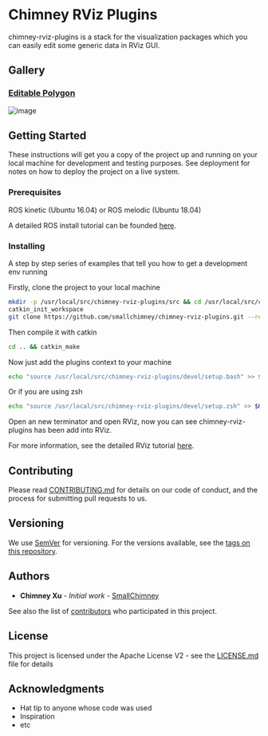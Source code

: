 # Chimney RViz Plugins

chimney-rviz-plugins is a stack for the visualization packages which you can easily
edit some generic data in RViz GUI.

## Gallery

### [Editable Polygon](nodes/editable_polygon/README.md)
![image](.readme/editable-polygon.gif)

## Getting Started

These instructions will get you a copy of the project up and running on your local machine for development and testing purposes. See deployment for notes on how to deploy the project on a live system.

### Prerequisites

ROS kinetic (Ubuntu 16.04) or ROS melodic (Ubuntu 18.04)

A detailed ROS install tutorial can be founded [here](http://www.ros.org/install/).

### Installing

A step by step series of examples that tell you how to get a development env running

Firstly, clone the project to your local machine

```bash
mkdir -p /usr/local/src/chimney-rviz-plugins/src && cd /usr/local/src/chimney-rviz-plugins/src
catkin_init_workspace
git clone https://github.com/smallchimney/chimney-rviz-plugins.git --recursive
```

Then compile it with catkin

```bash
cd .. && catkin_make
```

Now just add the plugins context to your machine

```bash
echo "source /usr/local/src/chimney-rviz-plugins/devel/setup.bash" >> $HOME/.bashrc
```

Or if you are using zsh

```bash
echo "source /usr/local/src/chimney-rviz-plugins/devel/setup.zsh" >> $HOME/.zshrc
```

Open an new terminator and open RViz, now you can see chimney-rviz-plugins has been add into RViz.

For more information, see the detailed RViz tutorial [here](http://wiki.ros.org/rviz).

## Contributing

Please read [CONTRIBUTING.md](CONTRIBUTING.md) for details on our code of conduct, and the process for submitting pull requests to us.

## Versioning

We use [SemVer](http://semver.org/) for versioning. For the versions available, see the [tags on this repository](https://github.com/smallchimney/chimney-rviz-plugins/tags). 

## Authors

* **Chimney Xu** - *Initial work* - [SmallChimney](https://github.com/SmallChimney)

See also the list of [contributors](https://github.com/smallchimney/chimney-rviz-plugins/contributors) who participated in this project.

## License

This project is licensed under the Apache License V2 - see the [LICENSE.md](LICENSE.md) file for details

## Acknowledgments

* Hat tip to anyone whose code was used
* Inspiration
* etc
